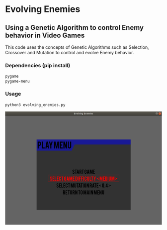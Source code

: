 # Evolving Enemies
## Using a Genetic Algorithm to control Enemy behavior in Video Games

This code uses the concepts of Genetic Algorithms such as Selection, Crossover and Mutation to control and evolve Enemy behavior.

### Dependencies (pip install)
```
pygame
pygame-menu
```
### Usage

```
python3 evolving_enemies.py
```

![alt text](https://github.com/NeonInc/Adaptive-Gameplay/blob/master/Play_Menu.png)
